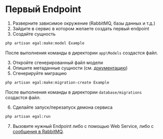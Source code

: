 # Первый Endpoint

1. Разверните зависимое окружение (RabbitMQ, базы данных и т.д.)
2. Зайдите в сервис в котором желаете создать первый endpoint
3. Создайте сущность

```bash
php artisan egal:make:model Example
```

После выполнения команды в директории `app\Models` создастся
файл.

3. Откройте сгенерированный файл модели
4. Опишите метаданные сущности (см. [документацию](/server/metadata.md))
5. Сгенерируйте миграцию

```bash
php artisan egal:make:migration-create Example
```

После выполнения команды в директории `database/migrations`
создастся файл.

6. Сделайте запуск/перезапуск демона сервиса

```bash
php artisan egal:run
```

7. Вызовите нужный Endpoint либо с помощью Web Service, либо с 
   [сообщения в RabbitMQ](/architecture_concepts/request_to_server_lifecycle.md).

